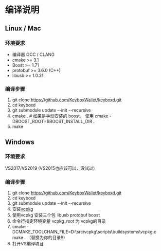 # 编译说明


## Linux / Mac 

### 环境要求

+ 编译器 GCC / CLANG 
+ cmake >= 3.1
+ Boost >= 1.71
+ protobuf >= 3.6.0 (C++)
+ libusb >= 1.0.21

### 编译步骤

1. git clone https://github.com/KeyboxWallet/keyboxd.git
1. cd keyboxd
1. git submodule update --init --recursive
1. cmake . # 如果是手动安装的 boost， 使用 cmake -DBOOST_ROOT=$BOOST_INSTALL_DIR .
1. make

## Windows

### 环境要求

VS2017/VS2019 (VS2015也应该可以，没试过)

### 编译步骤

1. git clone https://github.com/KeyboxWallet/keyboxd.git
1. cd keyboxd
1. git submodule update --init --recursive
1. 安装[vcpkg](https://github.com/Microsoft/vcpkg)
1. 使用vcpkg 安装三个包  libusb protobuf boost
1. 命令行指定环境变量 vcpkg_root 为 vcpkg的目录
1. cmake -DCMAKE_TOOLCHAIN_FILE=D:\src\vcpkg\scripts\buildsystems\vcpkg.cmake .  （替换为你的目录!!)
1. 打开VS编译项目
